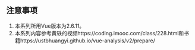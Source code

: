 ## 注意事项

1. 本系列所用Vue版本为2.6.11。
2. 本系列内容参考黄轶的视频https://coding.imooc.com/class/228.html和书籍https://ustbhuangyi.github.io/vue-analysis/v2/prepare/

